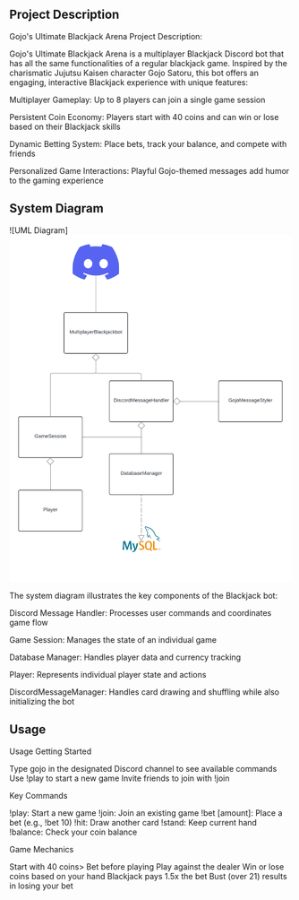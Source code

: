 
## Project Description

Gojo's Ultimate Blackjack Arena 
Project Description:

Gojo's Ultimate Blackjack Arena is a multiplayer Blackjack Discord bot that has all the same functionalities of a regular blackjack game. Inspired by the charismatic Jujutsu Kaisen character Gojo Satoru, this bot offers an engaging, interactive Blackjack experience with unique features:

Multiplayer Gameplay: Up to 8 players can join a single game session

Persistent Coin Economy: Players start with 40 coins and can win or lose based on their Blackjack skills

Dynamic Betting System: Place bets, track your balance, and compete with friends

Personalized Game Interactions: Playful Gojo-themed messages add humor to the gaming experience

## System Diagram
![UML Diagram]![DiscordUML.png](src/main/java/DiscordUML.png)

The system diagram illustrates the key components of the Blackjack bot:

Discord Message Handler: Processes user commands and coordinates game flow

Game Session: Manages the state of an individual game

Database Manager: Handles player data and currency tracking

Player: Represents individual player state and actions

DiscordMessageManager: Handles card drawing and shuffling while also initializing the bot


## Usage
Usage
Getting Started

Type gojo in the designated Discord channel to see available commands
Use !play to start a new game
Invite friends to join with !join

Key Commands

!play: Start a new game
!join: Join an existing game
!bet [amount]: Place a bet (e.g., !bet 10)
!hit: Draw another card
!stand: Keep current hand
!balance: Check your coin balance

Game Mechanics

Start with 40 coins>
Bet before playing
Play against the dealer
Win or lose coins based on your hand
Blackjack pays 1.5x the bet
Bust (over 21) results in losing your bet

